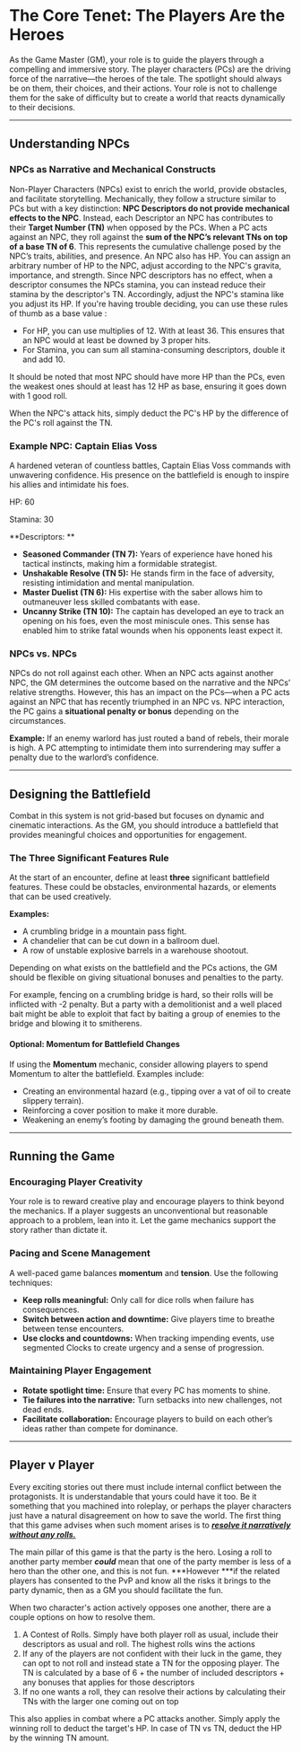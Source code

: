 # The Core Tenet: The Players Are the Heroes

As the Game Master (GM), your role is to guide the players through a compelling and immersive story. The player characters (PCs) are the driving force of the narrative—the heroes of the tale. The spotlight should always be on them, their choices, and their actions. Your role is not to challenge them for the sake of difficulty but to create a world that reacts dynamically to their decisions.

---

## Understanding NPCs

### NPCs as Narrative and Mechanical Constructs

Non-Player Characters (NPCs) exist to enrich the world, provide obstacles, and facilitate storytelling. Mechanically, they follow a structure similar to PCs but with a key distinction: **NPC Descriptors do not provide mechanical effects to the NPC**. Instead, each Descriptor an NPC has contributes to their **Target Number (TN)** when opposed by the PCs.
When a PC acts against an NPC, they roll against the **sum of the NPC’s relevant TNs on top of a base TN of 6**. This represents the cumulative challenge posed by the NPC’s traits, abilities, and presence.
An NPC also has HP. You can assign an arbitrary number of HP to the NPC, adjust according to the NPC's gravita, importance, and strength. Since NPC descriptors has no effect, when a descriptor consumes the NPCs stamina, you can instead reduce their stamina by the descriptor's TN. Accordingly, adjust the NPC's stamina like you adjust its HP. If you're having trouble deciding, you can use these rules of thumb as a base value :

* For HP, you can use multiplies of 12. With at least 36. This ensures that an NPC would at least be downed by 3 proper hits.
* For Stamina, you can sum all stamina-consuming descriptors, double it and add 10.

It should be noted that most NPC should have more HP than the PCs, even the weakest ones should at least has 12 HP as base, ensuring it goes down with 1 good roll.

When the NPC's attack hits, simply deduct the PC's HP by the difference of the PC's roll against the TN.

### Example NPC: Captain Elias Voss

A hardened veteran of countless battles, Captain Elias Voss commands with unwavering confidence. His presence on the battlefield is enough to inspire his allies and intimidate his foes.

HP: 60

Stamina: 30

**Descriptors: **

* **Seasoned Commander (TN 7):** Years of experience have honed his tactical instincts, making him a formidable strategist.
* **Unshakable Resolve (TN 5):** He stands firm in the face of adversity, resisting intimidation and mental manipulation.
* **Master Duelist (TN 6):** His expertise with the saber allows him to outmaneuver less skilled combatants with ease.
* **Uncanny Strike (TN 10):** The captain has developed an eye to track an opening on his foes, even the most miniscule ones. This sense has enabled him to strike fatal wounds when his opponents least expect it.

### NPCs vs. NPCs

NPCs do not roll against each other. When an NPC acts against another NPC, the GM determines the outcome based on the narrative and the NPCs’ relative strengths. However, this has an impact on the PCs—when a PC acts against an NPC that has recently triumphed in an NPC vs. NPC interaction, the PC gains a **situational penalty or bonus** depending on the circumstances.

**Example:** If an enemy warlord has just routed a band of rebels, their morale is high. A PC attempting to intimidate them into surrendering may suffer a penalty due to the warlord’s confidence.

---

## Designing the Battlefield

Combat in this system is not grid-based but focuses on dynamic and cinematic interactions. As the GM, you should introduce a battlefield that provides meaningful choices and opportunities for engagement.

### The Three Significant Features Rule

At the start of an encounter, define at least **three** significant battlefield features. These could be obstacles, environmental hazards, or elements that can be used creatively.

**Examples:**

* A crumbling bridge in a mountain pass fight.
* A chandelier that can be cut down in a ballroom duel.
* A row of unstable explosive barrels in a warehouse shootout.

Depending on what exists on the battlefield and the PCs actions, the GM should be flexible on giving situational bonuses and penalties to the party.

For example, fencing on a crumbling bridge is hard, so their rolls will be inflicted with -2 penalty. But a party with a demolitionist and a well placed bait might be able to exploit that fact by baiting a group of enemies to the bridge and blowing it to smitherens.

#### Optional: Momentum for Battlefield Changes

If using the **Momentum** mechanic, consider allowing players to spend Momentum to alter the battlefield. Examples include:
* Creating an environmental hazard (e.g., tipping over a vat of oil to create slippery terrain).
* Reinforcing a cover position to make it more durable.
* Weakening an enemy’s footing by damaging the ground beneath them.

---

## Running the Game

### Encouraging Player Creativity

Your role is to reward creative play and encourage players to think beyond the mechanics. If a player suggests an unconventional but reasonable approach to a problem, lean into it. Let the game mechanics support the story rather than dictate it.

### Pacing and Scene Management

A well-paced game balances **momentum** and **tension**. Use the following techniques:
* **Keep rolls meaningful:** Only call for dice rolls when failure has consequences.
* **Switch between action and downtime:** Give players time to breathe between tense encounters.
* **Use clocks and countdowns:** When tracking impending events, use segmented Clocks to create urgency and a sense of progression.

### Maintaining Player Engagement

* **Rotate spotlight time:** Ensure that every PC has moments to shine.
* **Tie failures into the narrative:** Turn setbacks into new challenges, not dead ends.
* **Facilitate collaboration:** Encourage players to build on each other’s ideas rather than compete for dominance.

---

## Player v Player

Every exciting stories out there must include internal conflict between the protagonists. It is understandable that yours could have it too. Be it something that you machined into roleplay, or perhaps the player characters just have a natural disagreement on how to save the world. The first thing that this game advises when such moment arises is to ***<u>resolve it narratively without any rolls.</u>***

The main pillar of this game is that the party is the hero. Losing a roll to another party member ***could*** mean that one of the party member is less of a hero than the other one, and this is not fun. ***However ***if the related players has consented to the PvP and know all the risks it brings to the party dynamic, then as a GM you should facilitate the fun.

When two character's action actively opposes one another, there are a couple options on how to resolve them.

1. A Contest of Rolls. Simply have both player roll as usual, include their descriptors as usual and roll. The highest rolls wins the actions
1. If any of the players are not confident with their luck in the game, they can opt to not roll and instead state a TN for the opposing player. The TN is calculated by a base of 6 + the number of included descriptors + any bonuses that applies for those descriptors
1. If no one wants a roll, they can resolve their actions by calculating their TNs with the larger one coming out on top

This also applies in combat where a PC attacks another. Simply apply the winning roll to deduct the target's HP. In case of TN vs TN, deduct the HP by the winning TN amount.